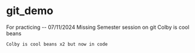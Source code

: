# git_demo
For practicing -- 07/11/2024 Missing Semester session on git
Colby is cool beans

```
Colby is cool beans x2 but now in code
```
